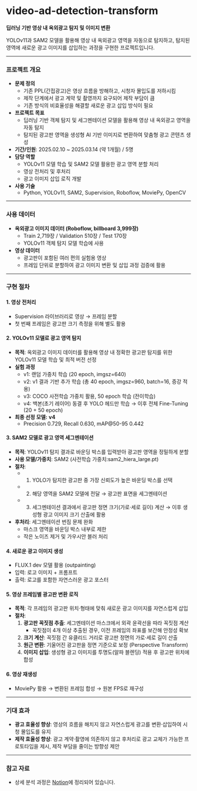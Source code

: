 # video-ad-detection-transform
**딥러닝 기반 영상 내 옥외광고 탐지 및 이미지 변환**  

YOLOv11과 SAM2 모델을 활용해 영상 내 옥외광고 영역을 자동으로 탐지하고, 탐지된 영역에 새로운 광고 이미지를 삽입하는 과정을 구현한 프로젝트입니다.  

---

### 프로젝트 개요
- **문제 정의**
   - 기존 PPL(간접광고)은 영상 흐름을 방해하고, 시청자 몰입도를 저하시킴
   - 제작 단계에서 광고 계약 및 촬영까지 요구되어 제작 부담이 큼
   - 기존 방식의 비효율성을 해결할 새로운 광고 삽입 방식이 필요
- **프로젝트 목표**
   - 딥러닝 기반 객체 탐지 및 세그멘테이션 모델을 활용해 영상 내 옥외광고 영역을 자동 탐지  
   - 탐지된 광고판 영역을 생성형 AI 기반 이미지로 변환하여 맞춤형 광고 콘텐츠 생성    
- **기간/인원**: 2025.02.10 ~ 2025.03.14 (약 1개월) / 5명
- **담당 역할**
   - YOLOv11 모델 학습 및 SAM2 모델 활용한 광고 영역 분할 처리
   - 영상 전처리 및 후처리
   - 광고 이미지 삽입 로직 개발
- **사용 기술**
   - Python, YOLOv11, SAM2, Supervision, Roboflow, MoviePy, OpenCV
  
---

### 사용 데이터 
- **옥외광고 이미지 데이터 (Roboflow, billboard 3,999장)**   
   - Train 2,719장 / Validation 510장 / Test 170장
   - YOLOv11 객체 탐지 모델 학습에 사용 
- **영상 데이터**  
  - 광고판이 포함된 여러 편의 실험용 영상  
  - 프레임 단위로 분할하여 광고 이미지 변환 및 삽입 과정 검증에 활용

--- 

### 구현 절차 
#### 1. 영상 전처리
   - Supervision 라이브러리로 영상 → 프레임 분할
   - 첫 번째 프레임은 광고판 크기 측정을 위해 별도 활용  
#### 2. YOLOv11 모델로 광고 영역 탐지  
   - **목적**: 옥외광고 이미지 데이터를 활용해 영상 내 정확한 광고판 탐지를 위한 YOLOv11 모델 학습 및 최적 버전 선정  
   - **실험 과정**
      - v1: 랜덤 가중치 학습 (20 epoch, imgsz=640)
      - v2: v1 결과 기반 추가 학습 (총 40 epoch, imgsz=960, batch=16, 증강 적용)
      - v3: COCO 사전학습 가중치 활용, 50 epoch 학습 (전이학습)
      - v4: 백본(초기 레이어) 동결 후 YOLO 헤드만 학습 → 이후 전체 Fine-Tuning (20 + 50 epoch)  
   - **최종 선정 모델:** **v4**
      - Precision 0.729, Recall 0.630, mAP@50-95 0.442  
#### 3. SAM2 모델로 광고 영역 세그멘테이션  
   - **목적**: YOLOv11 탐지 결과로 바운딩 박스를 입력받아 광고판 영역을 정밀하게 분할
   - **사용 모델/가중치**: SAM2 (사전학습 가중치:sam2_hiera_large.pt)    
   - **절차**:
      - 1. YOLO가 탐지한 광고판 중 가장 신뢰도가 높은 바운딩 박스를 선택
      - 2. 해당 영역을 SAM2 모델에 전달 → 광고판 표면을 세그멘테이션
      - 3. 세그멘테이션 결과에서 광고판 정면 크기(가로·세로 길이) 계산 → 이후 생성형 광고 이미지 크기 산출에 활용
   - **후처리**: 세그멘테이션 번짐 문제 완화  
      - 마스크 영역을 바운딩 박스 내부로 제한
      - 작은 노이즈 제거 및 가우시안 블러 처리 
#### 4. 새로운 광고 이미지 생성  
- FLUX.1 dev 모델 활용 (outpainting)
- 입력: 로고 이미지 + 프롬프트
- 출력: 로고를 포함한 자연스러운 광고 포스터 
#### 5. 영상 프레임별 광고판 변환 로직  
- **목적**: 각 프레임의 광고판 위치·형태에 맞춰 새로운 광고 이미지를 자연스럽게 삽입
- **절차**:
   1. **광고판 꼭짓점 추출**: 세그멘테이션 마스크에서 외곽 윤곽선을 따라 꼭짓점 계산
      - 꼭짓점이 4개 이상 추출된 경우, 이전 프레임의 좌표를 보간해 안정성 확보
   2. **크기 계산**: 꼭짓점 간 유클리드 거리로 광고판 정면의 가로·세로 길이 산출
   3. **원근 변환**: 기울어진 광고판을 정면 기준으로 보정 (Perspective Transform)
   4. **이미지 삽입**: 생성형 광고 이미지를 투명도(알파 블렌딩) 적용 후 광고판 위치에 합성
#### 6. 영상 재생성  
- MoviePy 활용 → 변환된 프레임 합성 → 원본 FPS로 재구성  

---

### 기대 효과  
- **광고 효율성 향상**: 영상의 흐름을 해치지 않고 자연스럽게 광고를 변환·삽입하여 시청 몰입도를 유지  
- **제작 효율성 향상**: 광고 계약·촬영에 의존하지 않고 후처리로 광고 교체가 가능한 프로토타입을 제시, 제작 부담을 줄이는 방향성 제안
  
---  

### 참고 자료 
- 상세 분석 과정은 [Notion](https://www.notion.so/2089627a91c780fcade0d705544b2633?source=copy_link)에 정리되어 있습니다. 
